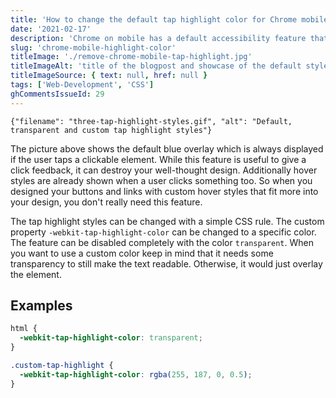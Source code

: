 ```yaml
---
title: 'How to change the default tap highlight color for Chrome mobile'
date: '2021-02-17'
description: 'Chrome on mobile has a default accessibility feature that automatically shows a blue overlay when a touchscreen user taps on a clickable element. This post shows how to change the color or disable it completely.'
slug: 'chrome-mobile-highlight-color'
titleImage: './remove-chrome-mobile-tap-highlight.jpg'
titleImageAlt: 'title of the blogpost and showcase of the default style'
titleImageSource: { text: null, href: null }
tags: ['Web-Development', 'CSS']
ghCommentsIssueId: 29
---
```


```gif-name
{"filename": "three-tap-highlight-styles.gif", "alt": "Default, transparent and custom tap highlight styles"}
```

The picture above shows the default blue overlay which is always displayed if the user taps a clickable element. While this feature is useful to give a click feedback, it can destroy your well-thought design. Additionally hover styles are already shown when a user clicks something too. So when you designed your buttons and links with custom hover styles that fit more into your design, you don't really need this feature.

The tap highlight styles can be changed with a simple CSS rule. The custom property `-webkit-tap-highlight-color` can be changed to a specific color. The feature can be disabled completely with the color `transparent`. When you want to use a custom color keep in mind that it needs some transparency to still make the text readable. Otherwise, it would just overlay the element.

## Examples

```css
html {
  -webkit-tap-highlight-color: transparent;
}

.custom-tap-highlight {
  -webkit-tap-highlight-color: rgba(255, 187, 0, 0.5);
}
```
